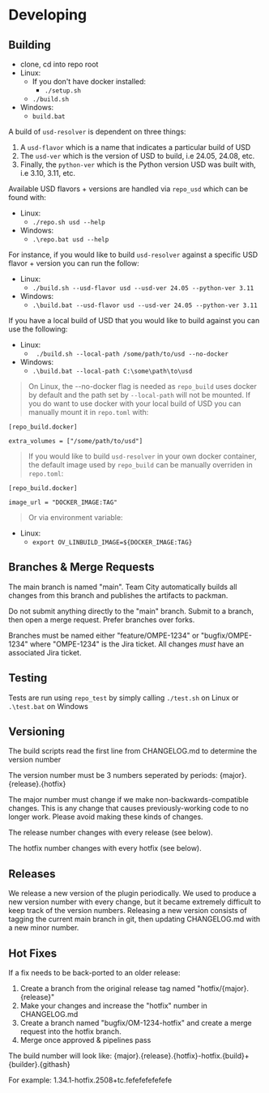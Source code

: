 # Developing

## Building

- clone, cd into repo root
- Linux:
  - If you don't have docker installed:
    - `./setup.sh`
  - `./build.sh`
- Windows:
  - `build.bat`

A build of `usd-resolver` is dependent on three things:

1. A `usd-flavor` which is a name that indicates a particular build of USD
2. The `usd-ver` which is the version of USD to build, i.e 24.05, 24.08, etc.
3. Finally, the `python-ver` which is the Python version USD was built with, i.e 3.10, 3.11, etc.

Available USD flavors + versions are handled via `repo_usd` which can be found with:

- Linux:
  - `./repo.sh usd --help`
- Windows:
  - `.\repo.bat usd --help`

For instance, if you would like to build `usd-resolver` against a specific USD flavor + version you can run the follow:

- Linux:
  - `./build.sh --usd-flavor usd --usd-ver 24.05 --python-ver 3.11`
- Windows:
  - `.\build.bat --usd-flavor usd --usd-ver 24.05 --python-ver 3.11`

If you have a local build of USD that you would like to build against you can use the following:

- Linux:
  - ` ./build.sh --local-path /some/path/to/usd --no-docker`
- Windows:
  - `.\build.bat --local-path C:\some\path\to\usd`

> On Linux, the --no-docker flag is needed as `repo_build` uses docker by default and the path set by `--local-path` will not be mounted. If you do want to use docker with your local build of USD you can manually mount it in `repo.toml` with:

```
[repo_build.docker]

extra_volumes = ["/some/path/to/usd"]
```

> If you would like to build `usd-resolver` in your own docker container, the default image used by `repo_build` can be manually overriden in `repo.toml`:

```
[repo_build.docker]

image_url = "DOCKER_IMAGE:TAG"
```

> Or via environment variable:

- Linux:
  - `export OV_LINBUILD_IMAGE=${DOCKER_IMAGE:TAG}`


## Branches & Merge Requests

The main branch is named "main". Team City automatically builds all changes from this branch and publishes the artifacts to packman.

Do not submit anything directly to the "main" branch. Submit to a branch, then open a merge request. Prefer branches over forks.

Branches must be named either "feature/OMPE-1234" or "bugfix/OMPE-1234" where "OMPE-1234" is the Jira ticket. All changes *must* have an
associated Jira ticket.

## Testing

Tests are run using `repo_test` by simply calling `./test.sh` on Linux or `.\test.bat` on Windows

## Versioning

The build scripts read the first line from CHANGELOG.md to determine the version number

The version number must be 3 numbers seperated by periods:
{major}.{release}.{hotfix}

The major number must change if we make non-backwards-compatible changes.
This is any change that causes previously-working code to no longer work.
Please avoid making these kinds of changes.

The release number changes with every release (see below).

The hotfix number changes with every hotfix (see below).

## Releases

We release a new version of the plugin periodically.
We used to produce a new version number with every change, but it became extremely difficult to keep track of the version numbers.
Releasing a new version consists of tagging the current main branch in git, then updating CHANGELOG.md with a new minor number.

## Hot Fixes

If a fix needs to be back-ported to an older release:
1. Create a branch from the original release tag named "hotfix/{major}.{release}"
2. Make your changes and increase the "hotfix" number in CHANGELOG.md
3. Create a branch named "bugfix/OM-1234-hotfix" and create a merge request into the hotfix branch.
4. Merge once approved & pipelines pass

The build number will look like:
{major}.{release}.{hotfix}-hotfix.{build}+{builder}.{githash}

For example:
1.34.1-hotfix.2508+tc.fefefefefefefe
